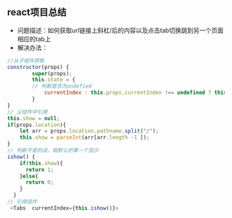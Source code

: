 ## react项目总结
- 问题描述：如何获取url链接上斜杠/后的内容以及点击tab切换跳到另一个页面相应的tab上
- 解决办法：
``` javascript
//从子组件获取
constructor(props) {
		super(props);
		this.state = { 
		// 判断是否为undefied
			currentIndex : this.props.currentIndex !== undefined ? this.props.currentIndex : 0
		}
}
// 父组件中引用
this.show = null;
if(props.location){      
    let arr = props.location.pathname.split("/");
    this.show = parseInt(arr[arr.length -1 ]);
}
// 判断不是的话，就默认的第一个显示
ishow() {
    if(this.show){
      return 1;
    }else{
      return 0;
    }
  }
// 引用组件
 <Tabs  currentIndex={this.ishow()}>
``` 